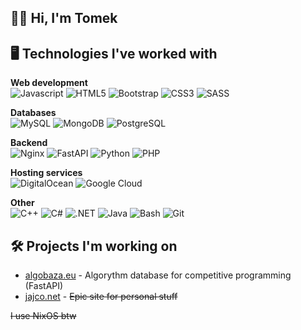 ## 👋🏻 Hi, I'm Tomek

## 🖥️ Technologies I've worked with

**Web development** <br />
![Javascript](https://img.shields.io/badge/JavaScript-E3B10B.svg?style=for-the-badge&logo=javascript&logoColor=white)
![HTML5](https://img.shields.io/badge/-HTML5-E34F26?style=for-the-badge&logo=html5&logoColor=white)
![Bootstrap](https://img.shields.io/badge/-Bootstrap-563D7C?style=for-the-badge&logo=bootstrap&logoColor=white)
![CSS3](https://img.shields.io/badge/-CSS3-1572B6?style=for-the-badge&logo=css3)
![SASS](https://img.shields.io/badge/-SASS-c49?style=for-the-badge&logo=sass)
<br />

**Databases** <br />
![MySQL](https://img.shields.io/badge/MYSQL-F29111?style=for-the-badge&logo=mysql&logoColor=white)
![MongoDB](https://img.shields.io/badge/MongoDB-47A248?style=for-the-badge&logo=mongodb&logoColor=white)
![PostgreSQL](https://img.shields.io/badge/PostgreSQL-4169E1?style=for-the-badge&logo=postgresql&logoColor=white)
<br />

**Backend** <br />
![Nginx](https://img.shields.io/badge/Nginx-009639?style=for-the-badge&logo=nginx&logoColor=white)
![FastAPI](https://img.shields.io/badge/FastAPI-009688?style=for-the-badge&logo=fastapi&logoColor=white)
![Python](https://img.shields.io/badge/Python-14354C?style=for-the-badge&logo=python&logoColor=white)
![PHP](https://img.shields.io/badge/PHP-787CB5?style=for-the-badge&logo=php&logoColor=white)

**Hosting services** <br />
![DigitalOcean](https://img.shields.io/badge/DigitalOcean-0080FF?style=for-the-badge&logo=digitalocean&logoColor=white)
![Google Cloud](https://img.shields.io/badge/Google_Cloud_Platform-174EA6?style=for-the-badge&logo=googlecloud&logoColor=white)

**Other** <br />
![C++](https://custom-icon-badges.herokuapp.com/badge/C++-00599C.svg?style=for-the-badge&logo=cpp2&logoColor=white)
![C#](https://custom-icon-badges.herokuapp.com/badge/C%23-9179e4.svg?style=for-the-badge&logo=cshrp&logoColor=white)
![.NET](https://img.shields.io/badge/.NET-512BD4?style=for-the-badge&logo=dotnet&logoColor=white)
![Java](https://custom-icon-badges.herokuapp.com/badge/Java-5382a1.svg?style=for-the-badge&logo=java&logoColor=white)
![Bash](https://img.shields.io/badge/Bash-222222?style=for-the-badge&logo=gnu-bash&logoColor=white)
![Git](https://img.shields.io/badge/GIT-E44C30?style=for-the-badge&logo=git&logoColor=white)

## 🛠️ Projects I'm working on

* [algobaza.eu](https://algobaza.eu) - Algorythm database for competitive programming (FastAPI)
* [jajco.net](https://jajco.net) - ~~Epic site for personal stuff~~

~~I use NixOS btw~~
